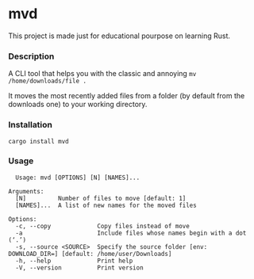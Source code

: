 # mvd
This project is made just for educational pourpose on learning Rust.

### Description
A CLI tool that helps you with the classic and annoying `mv /home/downloads/file .`

It moves the most recently added files from a folder (by default from the downloads one) to your working directory.

### Installation
```
cargo install mvd
```

### Usage
```
  Usage: mvd [OPTIONS] [N] [NAMES]...

Arguments:
  [N]         Number of files to move [default: 1]
  [NAMES]...  A list of new names for the moved files

Options:
  -c, --copy             Copy files instead of move
  -a                     Include files whose names begin with a dot (‘.’)
  -s, --source <SOURCE>  Specify the source folder [env: DOWNLOAD_DIR=] [default: /home/user/Downloads]
  -h, --help             Print help
  -V, --version          Print version
  
```
